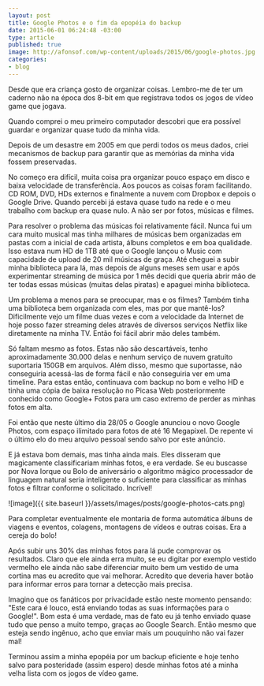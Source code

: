 ```yaml
---
layout: post
title: Google Photos e o fim da epopéia do backup
date: 2015-06-01 06:24:48 -03:00
type: article
published: true
image: http://afonsof.com/wp-content/uploads/2015/06/google-photos.jpg
categories:
- blog
---
```

Desde que era criança gosto de organizar coisas. Lembro-me de ter um caderno não na época dos 8-bit em que registrava
todos os jogos de vídeo game que jogava.
<!--more-->

Quando comprei o meu primeiro computador descobri que era possível guardar e organizar quase tudo da minha vida.

Depois de um desastre em 2005 em que perdi todos os meus dados, criei mecanismos de backup para garantir que as memórias
da minha vida fossem preservadas.

No começo era difícil, muita coisa pra organizar pouco espaço em disco e baixa velocidade de transferência. Aos poucos
as coisas foram facilitando. CD ROM, DVD, HDs externos e finalmente a nuvem com Dropbox e depois o Google Drive. Quando
percebi já estava quase tudo na rede e o meu trabalho com backup era quase nulo. A não ser por fotos, músicas e filmes.

Para resolver o problema das músicas foi relativamente fácil. Nunca fui um cara muito musical mas tinha milhares de
músicas bem organizadas em pastas com a inicial de cada artista, álbuns completos e em boa qualidade. Isso estava num
HD de 1TB até que o Google lançou o Music com capacidade de upload de 20 mil músicas de graça. Até cheguei a subir
minha biblioteca para lá, mas depois de alguns meses sem usar e após experimentar streaming de música por 1 mês
decidi que queria abrir mão de ter todas essas músicas (muitas delas piratas) e apaguei minha biblioteca.

Um problema a menos para se preocupar, mas e os filmes? Também tinha uma biblioteca bem organizada com eles, mas por
que mantê-los? Dificilmente vejo um filme duas vezes e com a velocidade da Internet de hoje posso fazer streaming deles
através de diversos serviços Netflix like diretamente na minha TV. Então foi fácil abrir mão deles também.

Só faltam mesmo as fotos. Estas não são descartáveis, tenho aproximadamente 30.000 delas e nenhum serviço de nuvem
gratuito suportaria 150GB em arquivos. Além disso, mesmo que suportasse, não conseguiria acessá-las de forma fácil e
não conseguiria ver em uma timeline. Para estas então, continuava com backup no bom e velho HD e tinha uma cópia de
baixa resolução no Picasa Web posteriormente conhecido como Google+ Fotos para um caso extremo de perder as minhas
fotos em alta.

Foi então que neste último dia 28/05 o Google anunciou o novo Google Photos, com espaço ilimitado para fotos de até 16
Megapixel. De repente vi o último elo do meu arquivo pessoal sendo salvo por este anúncio.

E já estava bom demais, mas tinha ainda mais. Eles disseram que magicamente classificariam minhas fotos, e era verdade.
Se eu buscasse por Nova Iorque ou Bolo de aniversário o algoritmo mágico processador de linguagem natural seria
inteligente o suficiente para classificar as minhas fotos e filtrar conforme o solicitado. Incrível!

![image]({{ site.baseurl }}/assets/images/posts/google-photos-cats.png)

Para completar eventualmente ele montaria de forma automática álbuns de viagens e eventos, colagens, montagens de
vídeos e outras coisas. Era a cereja do bolo!

Após subir uns 30% das minhas fotos para lá pude comprovar os resultados. Claro que ele ainda erra muito, se eu
digitar por exemplo vestido vermelho ele ainda não sabe diferenciar muito bem um vestido de uma cortina mas eu
acredito que vai melhorar. Acredito que deveria haver botão para informar erros para tornar a detecção mais precisa.

Imagino que os fanáticos por privacidade estão neste momento pensando: "Este cara é louco, está enviando todas as suas
informações para o Google!". Bom esta é uma verdade, mas de fato eu já tenho enviado quase tudo que penso a muito
tempo, graças ao Google Search. Então mesmo que esteja sendo ingênuo, acho que enviar mais um pouquinho não vai fazer
mal!

Terminou assim a minha epopéia por um backup eficiente e hoje tenho salvo para posteridade (assim espero) desde minhas
fotos até a minha velha lista com os jogos de vídeo game.
